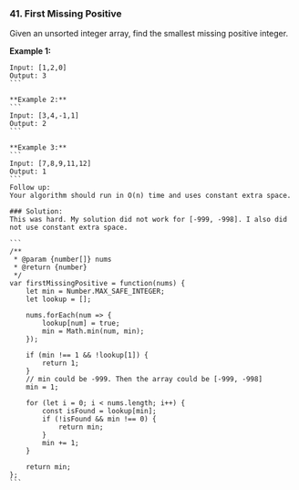 ### 41. First Missing Positive

Given an unsorted integer array, find the smallest missing positive integer.

**Example 1:**
````
Input: [1,2,0]
Output: 3
```

**Example 2:**
```
Input: [3,4,-1,1]
Output: 2
```

**Example 3:**
```
Input: [7,8,9,11,12]
Output: 1
```
Follow up:
Your algorithm should run in O(n) time and uses constant extra space.

### Solution:
This was hard. My solution did not work for [-999, -998]. I also did not use constant extra space.

```
/**
 * @param {number[]} nums
 * @return {number}
 */
var firstMissingPositive = function(nums) {
    let min = Number.MAX_SAFE_INTEGER;
    let lookup = [];
    
    nums.forEach(num => {
        lookup[num] = true;
        min = Math.min(num, min);
    });
    
    if (min !== 1 && !lookup[1]) {
        return 1;
    }
    // min could be -999. Then the array could be [-999, -998]
    min = 1;
    
    for (let i = 0; i < nums.length; i++) {
        const isFound = lookup[min];
        if (!isFound && min !== 0) {
            return min;
        }
        min += 1;
    }
    
    return min;
};
```
